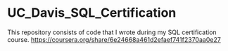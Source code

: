 # UC_Davis_SQL_Certification
This repository consists of code that I wrote during my SQL certification course.
https://coursera.org/share/6e24668a461d2efaef741f2370aa0e27


